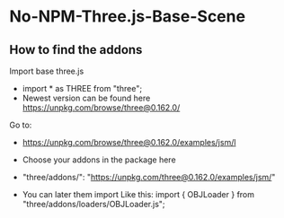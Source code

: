 # No-NPM-Three.js-Base-Scene

## How to find the addons

Import base three.js

* import * as THREE from "three";
* Newest version can be found here https://unpkg.com/browse/three@0.162.0/

Go to:
* https://unpkg.com/browse/three@0.162.0/examples/jsm/l
* Choose your addons in the package here

* "three/addons/": "https://unpkg.com/three@0.162.0/examples/jsm/"

* You can later them import Like this:
import { OBJLoader } from "three/addons/loaders/OBJLoader.js";

